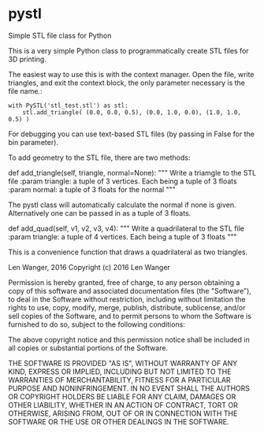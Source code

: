 # pystl
Simple STL file class for Python

This is a very simple Python class to programmatically create STL files for 3D printing.

The easiest way to use this is with the context manager. Open the file, write triangles, and exit
the context block, the only parameter necessary is the file name.:

    with PySTL('stl_test.stl') as stl:
        stl.add_triangle( (0.0, 0.0, 0.5), (0.0, 1.0, 0.0), (1.0, 1.0, 0.5) )

For debugging you can use text-based STL files (by passing in False for the bin parameter).

To add geometry to the STL file, there are two methods:

def add_triangle(self, triangle, normal=None):
    """  Write a triamgle to the STL file
        :param triangle: a tuple of 3 vertices. Each being a tuple of 3 floats
        :param normal: a tuple of 3 floats for the normal
    """

The pystl class will automatically calculate the normal if none is given. Alternatively one can be passed in as a tuple of 3 floats.

def add_quad(self, v1, v2, v3, v4):
    """  Write a quadrilateral to the STL file
        :param triangle: a tuple of 4 vertices. Each being a tuple of 3 floats
    """

This is a convenience function that draws a quadrilateral as two triangles.


Len Wanger, 2016
Copyright (c) 2016 Len Wanger

Permission is hereby granted, free of charge, to any person obtaining a copy
of this software and associated documentation files (the "Software"), to deal
in the Software without restriction, including without limitation the rights
to use, copy, modify, merge, publish, distribute, sublicense, and/or sell
copies of the Software, and to permit persons to whom the Software is
furnished to do so, subject to the following conditions:

The above copyright notice and this permission notice shall be included in all
copies or substantial portions of the Software.

THE SOFTWARE IS PROVIDED "AS IS", WITHOUT WARRANTY OF ANY KIND, EXPRESS OR
IMPLIED, INCLUDING BUT NOT LIMITED TO THE WARRANTIES OF MERCHANTABILITY,
FITNESS FOR A PARTICULAR PURPOSE AND NONINFRINGEMENT. IN NO EVENT SHALL THE
AUTHORS OR COPYRIGHT HOLDERS BE LIABLE FOR ANY CLAIM, DAMAGES OR OTHER
LIABILITY, WHETHER IN AN ACTION OF CONTRACT, TORT OR OTHERWISE, ARISING FROM,
OUT OF OR IN CONNECTION WITH THE SOFTWARE OR THE USE OR OTHER DEALINGS IN THE
SOFTWARE.
        
